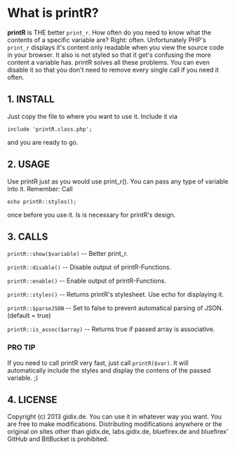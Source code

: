 # What is printR?

**printR** is THE better `print_r`. How often do you need to know what the contents of a specific variable are? Right: often.
Unfortunately PHP's `print_r` displays it's content only readable when you view the source code in your browser. It also is
not styled so that it get's confusing the more content a variable has. printR solves all these problems. You can even
disable it so that you don't need to remove every single call if you need it often.

## 1. INSTALL

Just copy the file to where you want to use it. Include it via

`include 'printR.class.php';`

and you are ready to go.


## 2. USAGE

Use printR just as you would use print_r(). You can pass any type of variable into it. Remember: Call
	
`echo printR::styles();`

once before you use it. Is is necessary for printR's design.


## 3. CALLS

`printR::show($variable)`
-- Better print_r.

`printR::disable()`
-- Disable output of printR-Functions.

`printR::enable()`
-- Enable output of printR-Functions.

`printR::styles()`
-- Returns printR's stylesheet. Use echo for displaying it.

`printR::$parseJSON`
-- Set to false to prevent automatical parsing of JSON. (default = true)

`printR::is_assoc($array)`
-- Returns true if passed array is associative.

### PRO TIP

If you need to call printR very fast, just call `printR($var)`. It will automatically include the styles and display
the contens of the passed variable. ;)


## 4. LICENSE

Copyright (c) 2013 gidix.de. You can use it in whatever way you want. You are free to make modifications. Distributing
modifications anywhere or the original on sites other than gidix.de, labs.gidix.de, bluefirex.de and
bluefirex' GitHub and BitBucket is prohibited.